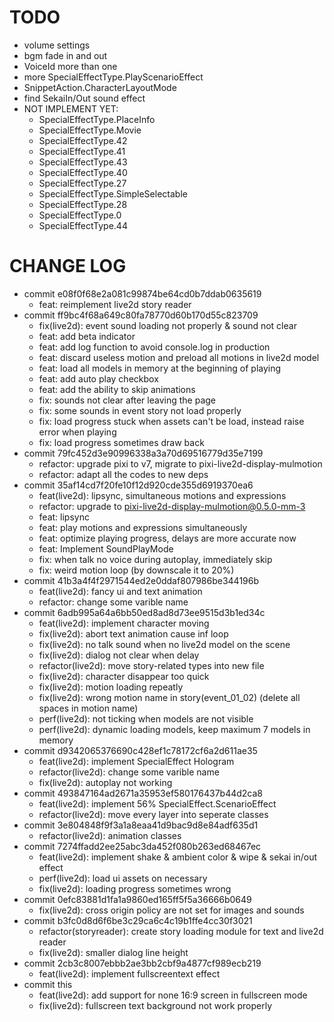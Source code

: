 # TODO

- volume settings
- bgm fade in and out
- VoiceId more than one
- more SpecialEffectType.PlayScenarioEffect
- SnippetAction.CharacterLayoutMode
- find SekaiIn/Out sound effect
- NOT IMPLEMENT YET:
  - SpecialEffectType.PlaceInfo
  - SpecialEffectType.Movie
  - SpecialEffectType.42
  - SpecialEffectType.41
  - SpecialEffectType.43
  - SpecialEffectType.40
  - SpecialEffectType.27
  - SpecialEffectType.SimpleSelectable
  - SpecialEffectType.28
  - SpecialEffectType.0
  - SpecialEffectType.44

# CHANGE LOG

- commit e08f0f68e2a081c99874be64cd0b7ddab0635619
  - feat: reimplement live2d story reader
- commit ff9bc4f68a649c80fa78770d60b170d55c823709
  - fix(live2d): event sound loading not properly & sound not clear
  - feat: add beta indicator
  - feat: add log function to avoid console.log in production
  - feat: discard useless motion and preload all motions in live2d model
  - feat: load all models in memory at the beginning of playing
  - feat: add auto play checkbox
  - feat: add the ability to skip animations
  - fix: sounds not clear after leaving the page
  - fix: some sounds in event story not load properly
  - fix: load progress stuck when assets can't be load, instead raise error when playing
  - fix: load progress sometimes draw back
- commit 79fc452d3e90996338a3a70d69516779d35e7199
  - refactor: upgrade pixi to v7, migrate to pixi-live2d-display-mulmotion
  - refactor: adapt all the codes to new deps
- commit 35af14cd7f20fe10f12d920cde355d6919370ea6
  - feat(live2d): lipsync, simultaneous motions and expressions
  - refactor: upgrade to pixi-live2d-display-mulmotion@0.5.0-mm-3
  - feat: lipsync
  - feat: play motions and expressions simultaneously
  - feat: optimize playing progress, delays are more accurate now
  - feat: Implement SoundPlayMode
  - fix: when talk no voice during autoplay, immediately skip
  - fix: weird motion loop (by downscale it to 20%)
- commit 41b3a4f4f2971544ed2e0ddaf807986be344196b
  - feat(live2d): fancy ui and text animation
  - refactor: change some varible name
- commit 6adb995a64a6bb50ed8ad8d73ee9515d3b1ed34c
  - feat(live2d): implement character moving
  - fix(live2d): abort text animation cause inf loop
  - fix(live2d): no talk sound when no live2d model on the scene
  - fix(live2d): dialog not clear when delay
  - refactor(live2d): move story-related types into new file
  - fix(live2d): character disappear too quick
  - fix(live2d): motion loading repeatly
  - fix(live2d): wrong motion name in story(event_01_02) (delete all spaces in motion name)
  - perf(live2d): not ticking when models are not visible
  - perf(live2d): dynamic loading models, keep maximum 7 models in memory
- commit d9342065376690c428ef1c78172cf6a2d611ae35
  - feat(live2d): implement SpecialEffect Hologram
  - refactor(live2d): change some varible name
  - fix(live2d): autoplay not working
- commit 493847164ad2671a35953ef580176437b44d2ca8
  - feat(live2d): implement 56% SpecialEffect.ScenarioEffect
  - refactor(live2d): move every layer into seperate classes
- commit 3e804848f9f3a1a8eaa41d9bac9d8e84adf635d1
  - refactor(live2d): animation classes
- commit 7274ffadd2ee25abc3da452f080b263ed68467ec
  - feat(live2d): implement shake & ambient color & wipe & sekai in/out effect
  - perf(live2d): load ui assets on necessary
  - fix(live2d): loading progress sometimes wrong
- commit 0efc83881d1fa1a9860ed165ff5f5a36666b0649
  - fix(live2d): cross origin policy are not set for images and sounds
- commit b3fc0d8d6f6be3c29ca6c4c19b1ffe4cc30f3021
  - refactor(storyreader): create story loading module for text and live2d reader
  - fix(live2d): smaller dialog line height
- commit 2cb3c8007ebbb2ae3bb2cbf9a4877cf989ecb219
  - feat(live2d): implement fullscreentext effect
- commit this
  - feat(live2d): add support for none 16:9 screen in fullscreen mode
  - fix(live2d): fullscreen text background not work properly